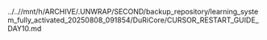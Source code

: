 ../..//mnt/h/ARCHIVE/.UNWRAP/SECOND/backup_repository/learning_system_fully_activated_20250808_091854/DuRiCore/CURSOR_RESTART_GUIDE_DAY10.md
